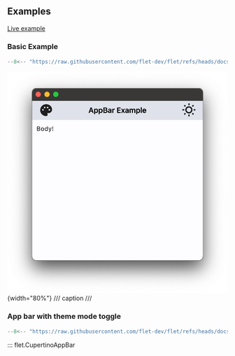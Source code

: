 ## Examples

[Live example](https://flet-controls-gallery.fly.dev/navigation/cupertinoappbar)

### Basic Example

```python
--8<-- "https://raw.githubusercontent.com/flet-dev/flet/refs/heads/docs/sdk/python/examples/controls/cupertino-app-bar/basic.py"
```

![basic](https://raw.githubusercontent.com/flet-dev/flet/docs/sdk/python/examples/python/controls/cupertino-app-bar/media/basic.png){width="80%"}
/// caption
///

### App bar with theme mode toggle

```python
--8<-- "https://raw.githubusercontent.com/flet-dev/flet/refs/heads/docs/sdk/python/examples/controls/cupertino-app-bar/theme-mode-toggle.py"
```

::: flet.CupertinoAppBar
